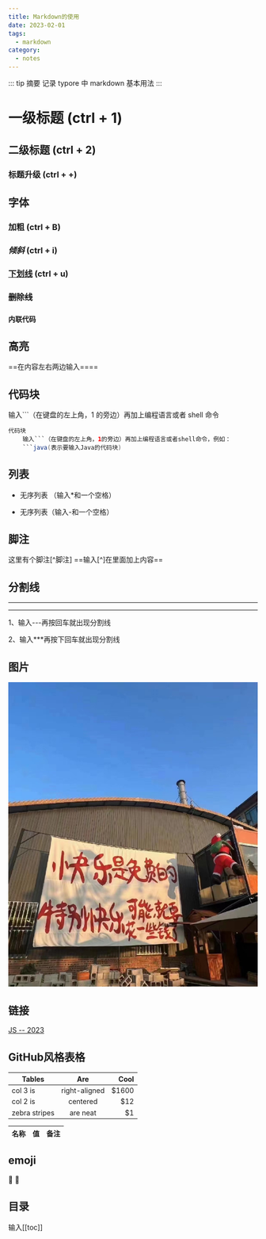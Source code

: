 ```yaml
---
title: Markdown的使用
date: 2023-02-01
tags:
  - markdown
category:
  - notes
---
```


::: tip 摘要
记录 typore 中 markdown 基本用法
:::

# 一级标题 (ctrl + 1)

## 二级标题 (ctrl + 2)

### 标题升级 (ctrl + +)

## 字体

### 加粗 (ctrl + B)

### *倾斜* (ctrl + i)

### <u>下划线</u> (ctrl + u)

### ~~删除线~~

### `内联代码`

## **高亮**

==在内容左右两边输入\=\===

## **代码块**

输入```（在键盘的左上角，1 的旁边）再加上编程语言或者 shell 命令

````java
代码块
    输入```（在键盘的左上角，1的旁边）再加上编程语言或者shell命令，例如：
    ```java(表示要输入Java的代码块)
````

## **列表**
* 无序列表 （输入*和一个空格）
- 无序列表（输入-和一个空格）

## **脚注**
这里有个脚注[^脚注]
==输入[^]在里面加上内容== 

## **分割线**
---
***
1、输入---再按回车就出现分割线

2、输入***再按下回车就出现分割线

## 图片
![TEST](./images/happy.jpg)

## 链接
[JS -- 2023](../JS/2023/23201.md)

## GitHub风格表格
| Tables        | Are           | Cool  |
| ------------- |:-------------:| -----:|
| col 3 is      | right-aligned | $1600 |
| col 2 is      | centered      |   $12 |
| zebra stripes | are neat      |    $1 |


<table>
    <thead>
        <tr>
            <th>名称</th>
            <th>值</th>
            <th>备注</th>
        </tr>
    </thead>
    <tbody>
       <!-- 省略 tbody 内容 -->
    </tbody>
</table>

## emoji
:tada: :100:

## 目录
输入[[toc]]